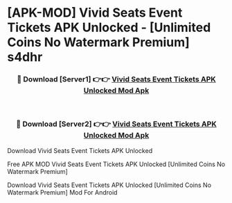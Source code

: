 # [APK-MOD] Vivid Seats Event Tickets APK Unlocked - [Unlimited Coins No Watermark Premium] s4dhr



<div align="center">
<h3>🔴 Download [Server1] 👉👉 <a href="https://momento.my/?title=Vivid_Seats_Event_Tickets_APK_Unlocked">Vivid Seats Event Tickets APK Unlocked Mod Apk</a></h3><br>

<h3>🔴 Download [Server2] 👉👉 <a href="https://momento.my/?title=Vivid_Seats_Event_Tickets_APK_Unlocked">Vivid Seats Event Tickets APK Unlocked Mod Apk</a></h3>
</div>



Download Vivid Seats Event Tickets APK Unlocked 

Free APK MOD Vivid Seats Event Tickets APK Unlocked [Unlimited Coins No Watermark Premium]

Download Vivid Seats Event Tickets APK Unlocked [Unlimited Coins No Watermark Premium] Mod For Android
